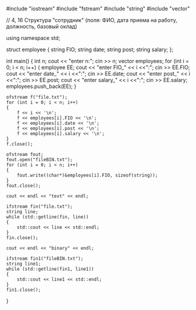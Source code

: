 #include "iostream"
#include "fstream"
#include "string"
#include "vector"

// 4, 16 Структура "сотрудник" (поля: ФИО, дата приема на работу, должность, базовый оклад)

using namespace std;

struct employee
{
    string FIO;
    string date;
    string post;
    string salary;
};

int main()
{
    int n;
    cout << "enter n:";
    cin >> n;
    vector <employee> employees;
    for (int i = 0; i < n; i++)
    {
        employee EE;
        cout << "enter FIO_" << i <<":"; cin >> EE.FIO;
        cout << "enter date_" << i <<":"; cin >> EE.date;
        cout << "enter post_" << i <<":"; cin >> EE.post;
        cout << "enter salary_" << i <<":"; cin >> EE.salary;
        employees.push_back(EE);
    }

    ofstream f("file.txt");
    for (int i = 0; i < n; i++)
    {
        f << i << '\n';
        f << employees[i].FIO << '\n';
        f << employees[i].date << '\n';
        f << employees[i].post << '\n';
        f << employees[i].salary << '\n';
    }
    f.close();

    ofstream fout;
    fout.open("fileBIN.txt");
    for (int i = 0; i < n; i++)
    {
        fout.write((char*)&employees[i].FIO, sizeof(string));
    }
    fout.close();

    cout << endl << "text" << endl;

    ifstream fin("file.txt");
    string line;
    while (std::getline(fin, line))
    {
        std::cout << line << std::endl;
    }
    fin.close();

    cout << endl << "binary" << endl;

    ifstream fin1("fileBIN.txt");
    string line1;
    while (std::getline(fin1, line1))
    {
        std::cout << line1 << std::endl;
    }
    fin1.close();
}
